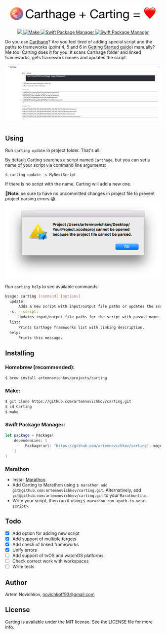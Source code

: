 <p align="center">
<img src=".github/Logo.png" width="480" max-width="90%" alt="Carting" />
</p>

<p align="center">
	<a href="https://travis-ci.org/artemnovichkov/swift-project-template">
        <img src="https://travis-ci.org/artemnovichkov/swift-project-template.svg?branch=master" />
    <img src="https://img.shields.io/badge/homebrew-compatible-brightgreen.svg?style=flat" alt="Make" />
  <a href="https://swift.org/package-manager">
    <img src="https://img.shields.io/badge/spm-compatible-brightgreen.svg?style=flat" alt="Swift Package Manager" />
  </a>
  <a href="https://github.com/JohnSundell/Marathon">
    <img src="https://img.shields.io/badge/marathon-compatible-brightgreen.svg?style=flat" alt="Swift Package Manager" />
  </a>
</p>

Do you use [Carthage](https://github.com/Carthage/Carthage)? Are you feel tired of adding special script and the paths to frameworks (point 4, 5 and 6 in [Getting Started guide](https://github.com/Carthage/Carthage#getting-started)) manually? Me too. Carting does it for you. It scans Carthage folder and linked frameworks, gets framework names and updates the script.

<p align="center">
<img src=".github/carting.png" max-width="90%" alt="Carting usage" />
</p>

## Using

Run `carting update` in project folder. That's all.

By default Carting searches a script named `Carthage`, but you can set a name of your script via command line arguments:

```
$ carting update -s MyBestScript
```

If there is no script with the name, Carting will add a new one.

**🚨Note**: be sure to have no uncommitted changes in project file to prevent project parsing errors 😱.
<img src="error.png" alt="Project parsing error" />

Run `carting help` to see available commands:

```bash
Usage: carting [command] [options]
  update:
      Adds a new script with input/output file paths or updates the script named `Carthage`.
  -s, --script:
      Updates input/output file paths for the script with passed name.
  list:
      Prints Carthage frameworks list with linking description.
  help:
      Prints this message.
```

## Installing

### Homebrew (recommended):

```bash
$ brew install artemnovichkov/projects/carting
```

### Make:

```bash
$ git clone https://github.com/artemnovichkov/carting.git
$ cd Carting
$ make
```

### Swift Package Manager:

```swift
let package = Package(
    dependencies: [
        .Package(url: "https://github.com/artemnovichkov/carting", majorVersion: 1)
    ]
)
```
### Marathon

- Install [Marathon](https://github.com/johnsundell/marathon#installing).
- Add Carting to Marathon using `$ marathon add git@github.com:artemnovichkov/carting.git`. Alternatively, add `git@github.com:artemnovichkov/carting.git` to your `Marathonfile`.
- Write your script, then run it using `$ marathon run <path-to-your-script>`.

## Todo
 - [x] Add option for adding new script
 - [x] Add support of multiple targets
 - [x] Add check of linked frameworks
 - [x] Unify errors
 - [ ] Add support of tvOS and watchOS platforms
 - [ ] Check correct work with workspaces
 - [ ] Write tests

## Author

Artem Novichkov, novichkoff93@gmail.com

## License

Carting is available under the MIT license. See the LICENSE file for more info.

